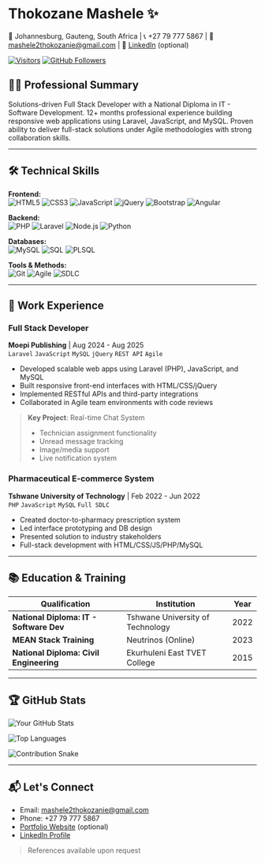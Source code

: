 # Thokozane Mashele ✨
📍 Johannesburg, Gauteng, South Africa | 
📞 +27 79 777 5867 | 
📧 [mashele2thokozanie@gmail.com](mailto:mashele2thokozanie@gmail.com) |
💼 [LinkedIn](https://www.linkedin.com/in/thokozane-mashele/) (optional)

[![Visitors](https://komarev.com/ghpvc/?username=yourusername&label=Profile%20Views&color=0e75b6&style=flat)](https://github.com/yourusername)
[![GitHub Followers](https://img.shields.io/github/followers/yourusername?label=Follow&style=social)](https://github.com/yourusername)

## 👨‍💻 Professional Summary
Solutions-driven Full Stack Developer with a National Diploma in IT - Software Development. 12+ months professional experience building responsive web applications using Laravel, JavaScript, and MySQL. Proven ability to deliver full-stack solutions under Agile methodologies with strong collaboration skills.

---

## 🛠️ Technical Skills

**Frontend:**  
![HTML5](https://img.shields.io/badge/-HTML5-E34F26?logo=html5&logoColor=white)
![CSS3](https://img.shields.io/badge/-CSS3-1572B6?logo=css3&logoColor=white)
![JavaScript](https://img.shields.io/badge/-JavaScript-F7DF1E?logo=javascript&logoColor=black)
![jQuery](https://img.shields.io/badge/-jQuery-0769AD?logo=jquery&logoColor=white)
![Bootstrap](https://img.shields.io/badge/-Bootstrap-7952B3?logo=bootstrap&logoColor=white)
![Angular](https://img.shields.io/badge/-Angular-DD0031?logo=angular&logoColor=white)

**Backend:**  
![PHP](https://img.shields.io/badge/-PHP-777BB4?logo=php&logoColor=white)
![Laravel](https://img.shields.io/badge/-Laravel-FF2D20?logo=laravel&logoColor=white)
![Node.js](https://img.shields.io/badge/-Node.js-339933?logo=node.js&logoColor=white)
![Python](https://img.shields.io/badge/-Python-3776AB?logo=python&logoColor=white)

**Databases:**  
![MySQL](https://img.shields.io/badge/-MySQL-4479A1?logo=mysql&logoColor=white)
![SQL](https://img.shields.io/badge/-SQL-003B57?logo=postgresql&logoColor=white)
![PLSQL](https://img.shields.io/badge/-PLSQL-F80000?logo=oracle&logoColor=white)

**Tools & Methods:**  
![Git](https://img.shields.io/badge/-Git-F05032?logo=git&logoColor=white)
![Agile](https://img.shields.io/badge/-Agile-009688?logo=agile&logoColor=white)
![SDLC](https://img.shields.io/badge/-SDLC-2496ED?logo=databricks&logoColor=white)

---

## 💼 Work Experience

### **Full Stack Developer**  
**Moepi Publishing** | Aug 2024 - Aug 2025  
`Laravel` `JavaScript` `MySQL` `jQuery` `REST API` `Agile`
- Developed scalable web apps using Laravel (PHP), JavaScript, and MySQL
- Built responsive front-end interfaces with HTML/CSS/jQuery
- Implemented RESTful APIs and third-party integrations
- Collaborated in Agile team environments with code reviews

> **Key Project**: Real-time Chat System  
> - Technician assignment functionality  
> - Unread message tracking  
> - Image/media support  
> - Live notification system

### **Pharmaceutical E-commerce System**  
**Tshwane University of Technology** | Feb 2022 - Jun 2022  
`PHP` `JavaScript` `MySQL` `Full SDLC`
- Created doctor-to-pharmacy prescription system
- Led interface prototyping and DB design
- Presented solution to industry stakeholders
- Full-stack development with HTML/CSS/JS/PHP/MySQL

---

## 📚 Education & Training

| Qualification | Institution | Year |
|--------------|-------------|------|
| **National Diploma: IT - Software Dev** | Tshwane University of Technology | 2022 |
| **MEAN Stack Training** | Neutrinos (Online) | 2023 |
| **National Diploma: Civil Engineering** | Ekurhuleni East TVET College | 2015 |

---

## 🏆 GitHub Stats

![Your GitHub Stats](https://github-readme-stats.vercel.app/api?username=yourusername&show_icons=true&theme=radical&hide_border=true)

![Top Languages](https://github-readme-stats.vercel.app/api/top-langs/?username=yourusername&layout=compact&theme=radical&hide_border=true)

![Contribution Snake](https://github.com/yourusername/yourusername/blob/output/github-contribution-grid-snake.svg)

---

## 📬 Let's Connect
- Email: [mashele2thokozanie@gmail.com](mailto:mashele2thokozanie@gmail.com)
- Phone: +27 79 777 5867
- [Portfolio Website](https://yourportfolio.com) (optional)
- [LinkedIn Profile](https://linkedin.com/in/yourprofile)

> References available upon request
